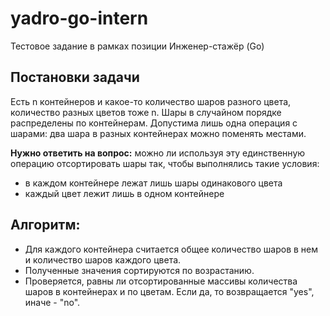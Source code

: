 # yadro-go-intern
Тестовое задание в рамках позиции Инженер-стажёр (Go)

## Постановки задачи
Есть n контейнеров и какое-то количество шаров разного цвета, количество разных цветов тоже n. Шары в случайном порядке распределены по контейнерам. Допустима лишь одна операция с шарами: два шара в разных контейнерах можно поменять местами. 

**Нужно ответить на вопрос:** 
можно ли используя эту единственную операцию отсортировать шары так, чтобы выполнялись такие условия:
- в каждом контейнере лежат лишь шары одинакового цвета 
- каждый цвет лежит лишь в одном контейнере

## Алгоритм:
- Для каждого контейнера считается общее количество шаров в нем и количество шаров каждого цвета. 
- Полученные значения сортируются по возрастанию. 
- Проверяется, равны ли отсортированные массивы количества шаров в контейнерах и по цветам. Если да, то возвращается "yes", иначе - "no".